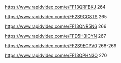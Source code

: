 https://www.rapidvideo.com/e/FF13QRFBKJ 264

https://www.rapidvideo.com/e/FF2S9CG8TS 265

https://www.rapidvideo.com/e/FF13QNR5N6 266

https://www.rapidvideo.com/e/FFD5H3ICYN 267

https://www.rapidvideo.com/e/FF2S9ECPV0 268-269

https://www.rapidvideo.com/e/FF13QPHN3O 270




